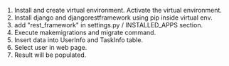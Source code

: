 1. Install and create virtual environment. Activate the virtual environment. 
2. Install django and djangorestframework using pip inside virtual env. 
3. add "rest_framework" in settings.py / INSTALLED_APPS section. 
4. Execute makemigrations and migrate command. 
5. Insert data into UserInfo and TaskInfo table.
6. Select user in web page.
7. Result will be populated. 
